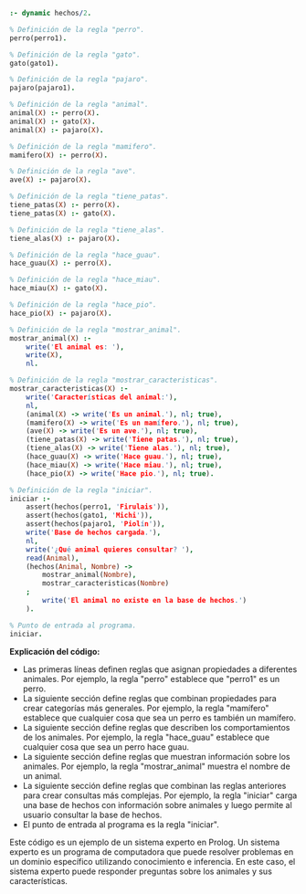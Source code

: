 ```prolog
:- dynamic hechos/2.

% Definición de la regla "perro".
perro(perro1).

% Definición de la regla "gato".
gato(gato1).

% Definición de la regla "pajaro".
pajaro(pajaro1).

% Definición de la regla "animal".
animal(X) :- perro(X).
animal(X) :- gato(X).
animal(X) :- pajaro(X).

% Definición de la regla "mamifero".
mamifero(X) :- perro(X).

% Definición de la regla "ave".
ave(X) :- pajaro(X).

% Definición de la regla "tiene_patas".
tiene_patas(X) :- perro(X).
tiene_patas(X) :- gato(X).

% Definición de la regla "tiene_alas".
tiene_alas(X) :- pajaro(X).

% Definición de la regla "hace_guau".
hace_guau(X) :- perro(X).

% Definición de la regla "hace_miau".
hace_miau(X) :- gato(X).

% Definición de la regla "hace_pio".
hace_pio(X) :- pajaro(X).

% Definición de la regla "mostrar_animal".
mostrar_animal(X) :-
    write('El animal es: '),
    write(X),
    nl.

% Definición de la regla "mostrar_caracteristicas".
mostrar_caracteristicas(X) :-
    write('Características del animal:'),
    nl,
    (animal(X) -> write('Es un animal.'), nl; true),
    (mamifero(X) -> write('Es un mamífero.'), nl; true),
    (ave(X) -> write('Es un ave.'), nl; true),
    (tiene_patas(X) -> write('Tiene patas.'), nl; true),
    (tiene_alas(X) -> write('Tiene alas.'), nl; true),
    (hace_guau(X) -> write('Hace guau.'), nl; true),
    (hace_miau(X) -> write('Hace miau.'), nl; true),
    (hace_pio(X) -> write('Hace pio.'), nl; true).

% Definición de la regla "iniciar".
iniciar :-
    assert(hechos(perro1, 'Firulais')),
    assert(hechos(gato1, 'Michi')),
    assert(hechos(pajaro1, 'Piolín')),
    write('Base de hechos cargada.'),
    nl,
    write('¿Qué animal quieres consultar? '),
    read(Animal),
    (hechos(Animal, Nombre) ->
        mostrar_animal(Nombre),
        mostrar_caracteristicas(Nombre)
    ;
        write('El animal no existe en la base de hechos.')
    ).

% Punto de entrada al programa.
iniciar.
```

**Explicación del código:**

* Las primeras líneas definen reglas que asignan propiedades a diferentes animales. Por ejemplo, la regla "perro" establece que "perro1" es un perro.
* La siguiente sección define reglas que combinan propiedades para crear categorías más generales. Por ejemplo, la regla "mamífero" establece que cualquier cosa que sea un perro es también un mamífero.
* La siguiente sección define reglas que describen los comportamientos de los animales. Por ejemplo, la regla "hace_guau" establece que cualquier cosa que sea un perro hace guau.
* La siguiente sección define reglas que muestran información sobre los animales. Por ejemplo, la regla "mostrar_animal" muestra el nombre de un animal.
* La siguiente sección define reglas que combinan las reglas anteriores para crear consultas más complejas. Por ejemplo, la regla "iniciar" carga una base de hechos con información sobre animales y luego permite al usuario consultar la base de hechos.
* El punto de entrada al programa es la regla "iniciar".

Este código es un ejemplo de un sistema experto en Prolog. Un sistema experto es un programa de computadora que puede resolver problemas en un dominio específico utilizando conocimiento e inferencia. En este caso, el sistema experto puede responder preguntas sobre los animales y sus características.